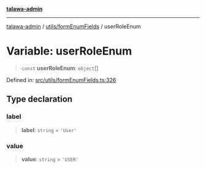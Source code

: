 [**talawa-admin**](../../../README.md)

***

[talawa-admin](../../../README.md) / [utils/formEnumFields](../README.md) / userRoleEnum

# Variable: userRoleEnum

> `const` **userRoleEnum**: `object`[]

Defined in: [src/utils/formEnumFields.ts:326](https://github.com/gautam-divyanshu/talawa-admin/blob/619e831a8e34de2906df3277eb6df8b5309fb2fc/src/utils/formEnumFields.ts#L326)

## Type declaration

### label

> **label**: `string` = `'User'`

### value

> **value**: `string` = `'USER'`
